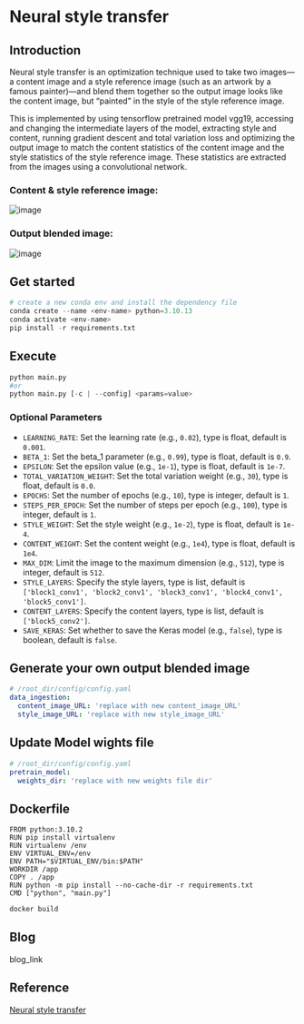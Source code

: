 # Neural style transfer 

## Introduction
Neural style transfer is an optimization technique used to take two images—a content image and a style reference image (such as an artwork by a famous painter)—and blend them together so the output image looks like the content image, but “painted” in the style of the style reference image.

This is implemented by using tensorflow pretrained model vgg19, accessing and changing the intermediate layers of the model, extracting style and content, running gradient descent and total variation loss and optimizing the output image to match the content statistics of the content image and the style statistics of the style reference image. These statistics are extracted from the images using a convolutional network.

### Content & style reference image:
![image](https://github.com/user-attachments/assets/dc82cb4f-866b-4f43-a305-2c90f1012424)

### Output blended image:
![image](https://github.com/user-attachments/assets/6726d2a1-accb-45e0-a932-96238101103f)



## Get started

```python
# create a new conda env and install the dependency file
conda create --name <env-name> python=3.10.13
conda activate <env-name>
pip install -r requirements.txt
```

## Execute
```python
python main.py
#or
python main.py [-c | --config] <params=value>
```
### Optional Parameters

- `LEARNING_RATE`: Set the learning rate (e.g., `0.02`), type is float, default is `0.001`.
- `BETA_1`: Set the beta_1 parameter (e.g., `0.99`), type is float, default is `0.9`.
- `EPSILON`: Set the epsilon value (e.g., `1e-1`), type is float, default is `1e-7`.
- `TOTAL_VARIATION_WEIGHT`: Set the total variation weight (e.g., `30`), type is float, default is `0.0`.
- `EPOCHS`: Set the number of epochs (e.g., `10`), type is integer, default is `1`.
- `STEPS_PER_EPOCH`: Set the number of steps per epoch (e.g., `100`), type is integer, default is `1`.
- `STYLE_WEIGHT`: Set the style weight (e.g., `1e-2`), type is float, default is `1e-4`.
- `CONTENT_WEIGHT`: Set the content weight (e.g., `1e4`), type is float, default is `1e4`.
- `MAX_DIM`: Limit the image to the maximum dimension (e.g., `512`), type is integer, default is `512`.
- `STYLE_LAYERS`: Specify the style layers, type is list, default is `['block1_conv1', 'block2_conv1', 'block3_conv1', 'block4_conv1', 'block5_conv1']`.
- `CONTENT_LAYERS`: Specify the content layers, type is list, default is `['block5_conv2']`.
- `SAVE_KERAS`: Set whether to save the Keras model (e.g., `false`), type is boolean, default is `false`.

## Generate your own output blended image
```yaml
# /root_dir/config/config.yaml
data_ingestion:
  content_image_URL: 'replace with new content_image_URL'
  style_image_URL: 'replace with new style_image_URL'
```

## Update Model wights file
```yaml
# /root_dir/config/config.yaml
pretrain_model:
  weights_dir: 'replace with new weights file dir'
```

## Dockerfile

```
FROM python:3.10.2
RUN pip install virtualenv
RUN virtualenv /env
ENV VIRTUAL_ENV=/env
ENV PATH="$VIRTUAL_ENV/bin:$PATH"
WORKDIR /app
COPY . /app
RUN python -m pip install --no-cache-dir -r requirements.txt
CMD ["python", "main.py"]
```

```bash
docker build
```

## Blog
blog_link

## Reference
[Neural style transfer](https://www.tensorflow.org/tutorials/generative/style_transfer#visualize_the_input)
